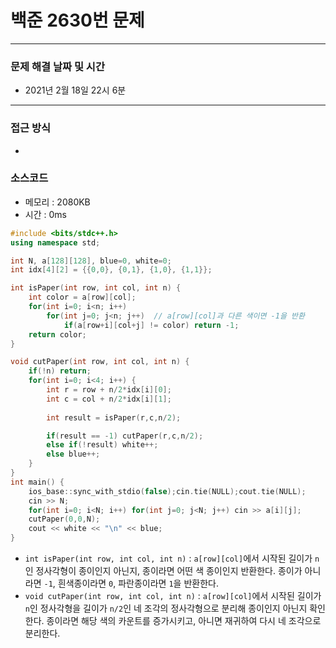 
# 백준 2630번 문제

---

### 문제 해결 날짜 및 시간

- 2021년 2월 18일 22시 6분

---

### 접근 방식
- 

### 소스코드
- 메모리 : 2080KB
- 시간 : 0ms
```c++
#include <bits/stdc++.h>
using namespace std;

int N, a[128][128], blue=0, white=0;
int idx[4][2] = {{0,0}, {0,1}, {1,0}, {1,1}};

int isPaper(int row, int col, int n) {
    int color = a[row][col];
    for(int i=0; i<n; i++) 
        for(int j=0; j<n; j++)  // a[row][col]과 다른 색이면 -1을 반환
            if(a[row+i][col+j] != color) return -1; 
    return color;
}

void cutPaper(int row, int col, int n) {
    if(!n) return;
    for(int i=0; i<4; i++) {
        int r = row + n/2*idx[i][0];
        int c = col + n/2*idx[i][1];
        
        int result = isPaper(r,c,n/2);

        if(result == -1) cutPaper(r,c,n/2);
        else if(!result) white++;
        else blue++;
    }
}
int main() {
    ios_base::sync_with_stdio(false);cin.tie(NULL);cout.tie(NULL);
    cin >> N;
    for(int i=0; i<N; i++) for(int j=0; j<N; j++) cin >> a[i][j];
    cutPaper(0,0,N);
    cout << white << "\n" << blue;
}
```
- `int isPaper(int row, int col, int n)` : `a[row][col]`에서 시작된 길이가 `n`인 정사각형이 종이인지 아닌지, 종이라면 어떤 색 종이인지 반환한다. 종이가 아니라면 `-1`, 흰색종이라면 `0`, 파란종이라면 `1`을 반환한다.
- `void cutPaper(int row, int col, int n)` : `a[row][col]`에서 시작된 길이가 `n`인 정사각형을 길이가 `n/2`인 네 조각의 정사각형으로 분리해 종이인지 아닌지 확인한다. 종이라면 해당 색의 카운트를 증가시키고, 아니면 재귀하여 다시 네 조각으로 분리한다.